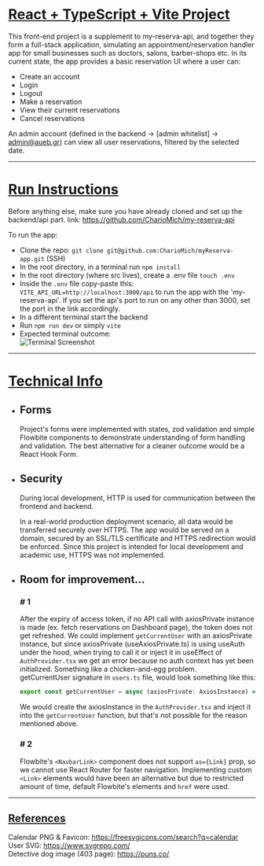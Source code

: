 # <u>React + TypeScript + Vite Project </u>

This front-end project is a supplement to my-reserva-api, and together they form a full-stack application,
simulating an appointment/reservation handler app for small businesses such as doctors, salons, barber-shops etc.
In its current state, the app provides a basic reservation UI where a user can: 
- Create an account
- Login
- Logout
- Make a reservation
- View their current reservations 
- Cancel reservations

An admin account (defined in the backend -> \[admin whitelist\] -> admin@aueb.gr) can view all user reservations, 
filtered by the selected date.

---

# <u> Run Instructions </u> 
Before anything else, make sure you have already cloned and set up the backend/api part. link: https://github.com/CharioMich/my-reserva-api <br>

To run the app:
- Clone the repo:
  ``` git clone git@github.com:CharioMich/myReserva-app.git ``` (SSH)
- In the root directory, in a terminal run ``` npm install ```
- In the root directory (where src lives), create a .env file ``` touch .env ```
- Inside the `.env` file copy-paste this: ``` VITE_API_URL=http://localhost:3000/api ``` to run the app with the 'my-reserva-api'. If you set the api's port to run on any other than 3000, set the port in the link accordingly.
- In a different terminal start the backend
- Run ``` npm run dev ``` or simply ``` vite ```
- Expected terminal outcome: <br>
  ![Terminal Screenshot](./public/terminal-vite.png)

---
# <u> Technical Info </u>

- ## Forms
  Project's forms were implemented with states, zod validation and simple Flowbite components
  to demonstrate understanding of form handling and validation.
  The best alternative for a cleaner outcome would be a React Hook Form.

- ## Security

  During local development, HTTP is used for communication between the frontend and backend.

  In a real-world production deployment scenario, all data would be transferred securely over HTTPS.
  The app would be served on a domain, secured by an SSL/TLS certificate and HTTPS redirection would be enforced.
  Since this project is intended for local development and academic use, HTTPS was not implemented.


- ## Room for improvement...
  ### # 1 <br>
  After the expiry of access token, if no API call with axiosPrivate instance is made (ex. fetch reservations on Dashboard page),
  the token does not get refreshed. We could implement `getCurrentUser` with an axiosPrivate instance, but
  since axiosPrivate (useAxiosPrivate.ts) is using useAuth under the hood, when trying to call it or inject it in  useEffect of
  `AuthProvider.tsx` we get an error because no auth context has yet been initialized. Something like a chicken-and-egg problem. <br>
  getCurrentUser signature in `users.ts` file, would look something like this:
  
  ```js
  export const getCurrentUser = async (axiosPrivate: AxiosInstance) => {...}
  ```
  We would create the axiosInstance in the `AuthProvider.tsx` and inject it into the `getCurrentUser` function, but that's 
  not possible for the reason mentioned above. 
  
  ### # 2
  Flowbite's ` <NavbarLink> ` component does not support ` as={Link} ` prop, so we cannot use 
  React Router for faster navigation. Implementing custom ` <Link> ` elements would have been an
  alternative but due to restricted amount of time, default Flowbite's elements and ` href ` were used.

--- 

## <u>References</u>

Calendar PNG & Favicon: https://freesvgicons.com/search?q=calendar <br>
User SVG: https://www.svgrepo.com/ <br>
Detective dog image (403 page): https://puns.co/